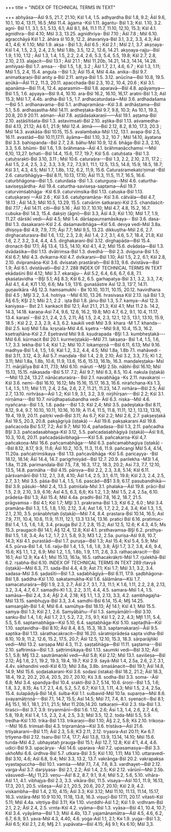 +++
title = "INDEX OF TECHNICAL TERMS IN TEXT"

+++
abhyāsa—Ãśl 9.5, 21.7, 21.10; Kśl 1.4, 1.5. adhyardha Bśl 1.8, 9.2; Āśl 9.6, 10.1, 10.4, 
13.11, 16.5 ;Mśl 11.4. 
āgama -Kśl 1.11. 
âgantu- Bśl 1.3; Kśl. 1.10, 3.2. 
agni- Bśl 1.1, 3.1, 5.1, 5.13, 6.1; Aśl 8.1, 84, 
11.1 11.7, 11.10, 12.10, 15.3; Kśl 4.1. agnidhra--Bśl 4.10; Mśl 3.3, 13.25. agnidhriya- Bśl 7.10 ; Āśl 7.8 ; Mśl 6.10. agracchāyā Kśl 1.2. 
āhāra śl 10.9, 12.2. 
āhavaniya-Bśl 3.1, 3.2, 3.3, 4.3; Āśl 4.1, 4.6; 
K 1.10; Mśl 1.9. 
akṣa - Bśl 1.3; Ãśl 6.5 ; Kśl 2.1 ; Mśl 2.1, 3.7. akṣṇaya-Kśl 1.4, 1.5, 2.3, 2.4, 2.5; Mśl 1.8b, 
3.5, 12.2, 12.6, 14.21. 
akṣṇaya-rajju--Bśl 1.9, 1.10, 1.12 ; Āśl 1.3, 1.4, 1.5, 2.2, 2.4, 2.6, 5.3, 5.4, 5.5, 19.8; Kśl 2.7, 2.8, 2.10, 2.13. 
alajacit—Bśl 13.1 ; Āśl 21.1 ; Mśl 11.20b, 14.21, 
14.3, 14.14, 14.28. 
amhiyasi-Bśl 1.7. 
amsa-- -Bśl 1.5, 1.8, 3.2 ; Ãśl 1.7, 2.1, 4.6, 6.7 ; 
Kśl 1.3, 1.11; Mśl 1.5, 2.4, 15.4. 
angula --Bśl 1.3; Āśl 15.4, Mśl 4.4a. 
anika--Bśl 9.7. 
animatkaraņi-Bśl 
anity a-Bśl 2.11. 
antya-Bśl 1.5. 
3.12. 
anūcīna—Bśl 10.8, 19.5. 
aņūkā—Āśl 11.2, 11.3, 20.11. 
apacchada-Bśl 2.3, 10.2, 10.4, 20.6 ; Kśl 3.1. apanāma—Bśl 11.4, 12.4. 
aparasmin—Bśl 1.8. 
aparavā—Bśl 4.8. 
apāyamya—Bśl 1.5, 1.6. 
apyaya—Bśl 9.4, 10.10. 
ara-Bśl 16.2, 16.10, 16,17. 
aratni-Bśl 1.3; Aśl 15.3; Mŝl 1.7, 4.4b. 
ardha-Bśl 1.5, 1.7. 
ardhacaturdaśa—Mśl 3.6. 
ardhadaŝama—Bśl 5.1. 
ardhanavama--Bśl 5.1. 
ardhapramāṇa--Kśl 3.8. 
ardhāṣṭama—Bśl 5.1, 5.6. 
ardhaṣastha-Mśl 14.11. 
ardheṣṭaka-Bśl 9.7, 9.8, 10.3; As 10.1, 19.3, 
20.8, 20.9 20.11. 
aśman--Āśl 7.8. 
aṣṭādaśakaraṇī―—Āśl 19.1. 
aṣṭama-Bśl 2.10. 
aṣṭāśītiśata-Bśl 1.3. 
astavimsati-Bśl 2.10. 
aştika-Bśl 1.13. 
aśvamedha-Bśl 4.13, 21.12; Aš 6.1, 21.9; Mśl 
12.4. 
ātmā——Bśl 2.12, 8.2, 8.10, 17.3, 20.3 ; Mśl 14.3. 
avakāśa-Bśl 10.15, 15.5. 
avalambaka-Mśl 1.12, 13.1. 
avapa-Bśl 2.5, 16.11. 
avastād—Bśl 10.11,17.11. 
āyāma—Bśl 1.10, 3.2, 10.7 ; Mśl 14.10, 
āyatana Bśl 3.3. bahispanda--Bśl 2.7, 2.8. bāhu-Mśl 10.9, 12.6. bhāga-Bśl 2.3, 2.10, 3.3, 5.6. bhūmi- Bśl 1.6, 1.9. brāhmaṇa--Āśl 4.1. 
brāhmaṇācchamsi —Mśl 6,10, 13,27. bṛhati--Bśl 14.4, 15.6, 17.7, 19.7; Kśl 5.6. catuḥśata -Bśl 1.3. 
catuḥsrakti-Bśl 3.10, 3.11 ; Mśl 10.6. caturaśra---Bśl 1.3, 2.2, 2.10, 2.11, 17.2 ; Āśl 1.5, 2.4, 2.5, 3.2, 3.3, 3.9, 7.2, 7.3,9.1, 11.1, 12.5, 13.5, 14.8, 15.9, 18.5, 18.7; Kśl 3.1, 4.3, 4.5; Mśl 1.7, 1.8b, 1.12, 6.2, 11.9, 15.6. Caturaśramekato’ņimat –Bśl 2.6. 
caturbhāgiya—Bśl 8.11, 10.13, 17.10; Ăśl 11.3, 
11.5, 11.7, 16.5, 16.6. caturbhāgona—Bśl 1,5. caturdaśa -Bśl 1.3. 
caturguṇa--Mśl 4.6. 
caturtha-saviseşṣārdha- Aśl 19.4. 
caturtha-saviseṣa-saptama—Ãśl 19.7. 
caturvimśabhāga· ·Kśl 6.9. 
caturvimsika-Bśl 1.13. 
catuṣka-Bśl 1.13. 
catuṣkaraņi —Āśl 2.6 ; Kśl 3.6. 
catuḥpramāṇa- Kśl 3.6. 
cātvāla—Bśl 4.7, 18.13 ; Ăśl 14.3; Mśl 10.5, 
13.29, 15.5. 
catvārim śatkaraņi-Kśl 2.5. 
chandaścit-Bśl 7.17 ; Āśl 14.11. 
citi—Bśl 5.16 ; Āśl 10.7, 10.10; Mśl 4.7, 4.8, 
15.2, 16.7. 
cubuka-Bśl 14.3, 15.4. 
dakṣiņ (āgni)—Bśl 3.3, Āśl 4.3; Kśl 1.10; Mśl 1.7, 
1.9, 11.27. 
dārśikī vedi—Āśl 4.5; Mśl 1.4. dārśapaurṇamāsikaya-- Bśl 3.6. dasa-Bśl 1.3. dasakarani-Kśl 2.4. 
daśamavibhāga—Kśl 5.6. devya vedi-Mśl 3.8a. 
dhiṣṇya-Bśl 4.9, 7.9, 7.11; Ãși 7.7; Mśl 9.5, 
13.23. 
dikkuştha-Mśl 2.6, 2.7. 
dirghacaturasra-Bśl 1.6, 1.12, 2.3, 2.8; Āśl 1.4, 2.7, 3.1, 4.6, 5.7, 18.4, 21.8; Kśl 1.6, 2.7, 3.2, 3.4, 4.4, 4.5. 
dirghakarani-Bśĺ 3.12. 
dirghapāda—Bśl 15.4. 
dronacit-Bśl 17.1; Ã§ 13.4, 13.5, 14.10; Kśl 4.1, 
4.2; Mśl 15.6. 
dvādaśa—Bśl 1.3. 
dvādaśika—Bśl 1.13. 
dvātrimsa-Bśl 1.3. 
dvedhā---Bśl 2.3. 
dviguna-Bśl 1.5; Kśl 6.7; Mśl 4.3. 
dvikarna-Kśl 4.7. 
dvikarani—Bśl 1.10; Āśl 1.5, 2.2, 6.1; Kśl 2.8, 2.10. dvipramāṇa-Kśl 3.6. 
dvisataḥ prastāraḥ—Bśl 8.13, 9.6. 
dvistāva―Bśl 1.9; Ãśl 6.1. dvistāvatī—Bśl 2.7. 
288 
INDEX OF TECHNICAL TERMS IN TEXT 
ekādaśini Bśl 4.12; Mśl 3.7. ekarajju-- Āśl 5.2, 6.4, 6.6, 6.7, 6.8, 7.1. ekaśatavidha --B§l 5.1; A§ 8.3; Kśl 6.2, 6.5. garhapatya-Bśl 3.1, 3.2, 3.3, 7.4; Ẵśl 4.1, 4.4; 
KЛ 1.10, 6.6; Ma 1.9, 13’6. gunaśāstre Asl 12.3, 13'7, 14.11. guņavikāra -Ã§ 12.3. 
hamsamukhi - Bя 10.10, 10.11, 10.15, 20.12. havirdhana Bśl 4.5 ; M§l 3.2, 3.4. hotriya --Mśl 6.10, 13.26. 
hrasivasa Kŝl 2.13. 
iṣā Bśl 1.3; Ã§ 6.5; K§l 2.1; Mŝi 2.1, 2.2 . 
işta Bśl 1.8. 
jānu-Bśl 1.3, 5.7. kamya--Asl 12.3. kaniyasa-- Bst 2.1. 
kankacit Bśl 12.1; Ãst 21.1, 21.3; Kśl 4.1; Mst 
11.2 b. 14.2, 14.3, 14.18. 
karaṇa-Asl 7.4, 9.6, 12.6, 16.2, 19.8; MⱭ 4.7, 
6.2, 9.1, 10.4, 11.17, 13.4. 
karaṇī --Bśl 2.1, 2.4, 2.5, 2.11; Ã§ 1.5, 2.4, 2.3, 12.1, 12.5, 13.1, 13.10, 15.9, 18.5 ; Kśl 2.2, 2.3, 2.9, 4.3, 6.2. 
kaukili vedi Mśl 3.9. 
khara -M 1.7. 
khanda--Bśl 2.5. 
koţi Mśl 1.8a. 
kṛṣṇala-Mśl 4.6. 
kşetra --Mśl 9.8, 10.4, 15.3, 16.2. 
kṣetrajñāna-Kśl 2.7. Eşetravid Mśl 9.8. 
kṣudrapada -B§l 1.3. 
kumbheştakă---Mśl 6.6. kürmacit Bśl 20.1. 
kurme(ṣṭakā)—Mŝl 7.1. 
lakṣaṇa- Bśl 1.4, 1.5, 1.6, 1.7, 3.3. lekha-Bśl 1.4; Kśl 1.2; Mśl 10.7. 
lokampṛṇā —Bśl 6.11, 6.13; Msl 9.16. 
madhya-Bśl 1.4, 1.5, 1.6; Kál 1.2, 3.2, 4.4, 
4.5; Mśl 1.8a, 1.8b 7.1. 
mahāvedi - Bśl 3.11, 3.12, 4.3; Ãśl 5.7. maṇḍala -Bśl 1.4, 2.9, 2.10; Ãśl 3.2, 3.3, 7.5; Kl 1.2, 3.11; Mśl 1.8a, 1.8b, 10.6, 11.9, 13.6, 15.6, 15.13, 16.1b, 16.3. 
manḍaleṣṭaka- Msl 7.1. 
mārjālīya Bśl 4.11, 7.13; Mśl 6.10. māruti --M§l 2.5b. 
nābhi-Bśl 16.10; Mśl 15.13, 15.15. 
nākasada –Bśl 5.17. 7.2; Âśl 9.7; Mśl 6.3, 8.5, 
10.4. 
nakula (iṣṭakā) —Mśl 13.24, 13.27. 
nānācaturaśra-- Bśl 2.1. 
navabhāga -Ks 2.11. 
navakarņi --Kśl 3.6. 
nemi--Bśl 16.10, 16.12; Ms 15.16, 15.17, 16.3, 
16.6. 
nirañchana-Kś 1.3, 1.4, 1.5, 1.11; Mśl 1.11, 2.4, 
2.5a, 2.6, 2.7, 11.21, 11.23, 14.7. 
nirhāra—Bŝl 2.5; Ãśl 2.7, 13.10. 
nirhrāsa—Âśl 1.2; Kśl 1.9, 3.1, 3.2, 3.9. 
nirjihīrṣan---Bśl 2.2; Kśl 3.1. 
nirṇāma---Bśl 10.7. 
nirūḍhapaśubandha vedi- Āśl 6.3. 
niska--Mśl 4.6. 
nyañcana--Bśl 1.5, 1.8. 
pada---Bśl 1.3; Kśl 2,4; Mśl 3.5. 
padeştaka-Bsl 8.11, 8.12, 9.4, 9.7, 10.10, 10.11, 
10.16, 10.19; A 11.4, 11.5, 11.8, 11.11, 12.1, 13.13, 13.16, 19.4, 19.9, 20.11. 
paitṛki vedi–Bśl 3.11; As 6.7; Kśl 2.2; Mśl 2.6, 
2.7. 
pakṣeṣṭakā Āsl 19.5, 20.3, 20.8. pakṣāgriyā (iṣṭakā) -- Āśl 19.6. pakṣakarani Aśl 19.8. 
pañcacoda Bsl 5.17, 7.2; Åsl 9.7; Mśl 10.4, pañadasa--Bśl 1.3, 2.11. pañcadha B§l 3.3. 
pañcadasabhaga-Kśl 3.12, 5.5. 
pañcadaśabhāgiyā (iṣṭakā)—Āśl 9.6, 10.3, 10.6, 
20.11. 
pañcaḍaśāvibhagā——Kśl 5.8. pañcakarṇa-Kśl 4,7. pañcakoṇa-Mśl 16.6. 
pañcamabhāga---Mśl 6.3. 
pañcamabhagiya (iṣṭakā) - -Bśl 8.12, 8.17, 9.9, 11.6; 
Âśl 10.2, 10.5, 11.3, 11.6, 11.9. 
pañcangi Mśl 5.4, 4.14, 11.20a. pañcatrimśikaya -Bśl 1.13. pañcavibhāga -Kśl 5.6. 
paricayya- -Bśl 18.12, 18.14; Ãśī 14.4, 14.7. parigṛhṇiyād--Bśl 12.7. 20.9. 
parilekha -M3l 1.4, 1.8a, 11.28. 
parimandala-Bśl 7.5, 7.8, 16.3, 17.2, 18.3, 20.2; 
Asi 7.3, 7.7, 12.10, 13.5, 14.8. 
parināha --Bśl 4.15. 
pārsva—Bśl 2.2, 2.3, 3.8, 5.14; Kśl 6.11. pārśvamānī-Bśl 1.12, 2.1, 3.8, 4.10; Āśl 1.4, 2.5, 3.1, 6.11, 19.8; Kśl 2.3, 2.4, 2.5, 2.7, 3.1; Mśl 3.5. 
pāśa-Bśl 1.4, 1.5, 1.6. pascăd―B$1 3.9, 6.17. pasubandhikā—Bśl 3.9. pāśuki--Mśl 2.4, 13.3. patniśala-Msl 3.1. 
phalaka—Ãśl 19.8. 
prāci-Bsl 1.5, 2.9, 2.10, 3.9, 6.16; Asl 4.5, 6.3, 
6,6; Kś 1.2, 1.3; Mśl 1.5, 2.4, 2.5a, 6.10. prādeśa-Bśl 1.3; Äśl 15.4; Mśl 4.4a. pradhi-Bśl 7.8, 16.2, 18.7, 21.5. 
prāgvamsa - Bśl 4.1; Kśl 1.7; M§l 3.1. prakrama-Bśl 1.3; Kśl 6.2, 6.0 ; Mśl 3.4. pramāṇa-Bśl 1.3, 1.5, 1.8, 1.10, 2.12, 3.4; Ast 1.6, 1.7, 2.2, 2.4, 3.4; Kяl 1.3, 1.5, 2.1, 2.10, 3.5. 
prānabhṛtaḥ (iṣṭakā)—Mśl 7.4, 8.4. 
prastara-Bśl 10.14, 16.5; Asl 7.9, 7.11, 10.4, 10.6, 
11.9, 11.11, 12.1, 13.3 13.14, 13.16. 
pratici Bśl 6.16. 
pratimuc-Bśl 1.4, 1.5, 1.6, 1.8, 3.4. 
prauga Bsl 2.7, 2.8, 15.2; Asl 12.5, 12.6; K 
4.3, 4.5; Ms 15.3. 
praugacit-Bil 14.1; Ã§ 12.4, 12.8; Kśl 4.1. prsthavamsa-B§l 6.2. 
prsthya-Bśl 1.5, 1.8, 3.4; Ās 1.2, 1.7, 2.1, 5.8, 
9.3; M3 1.2, 2.5a. 
puriṣa-Aśl 9.8, 10.7, 14.3; Kŝl 4.1. purastād—Bsl 1.7. 
puruşa―Bśl 1.3; Asl 15.4; Ksl 5.4, 5.9; Msl 4.5. pūrva-Bśl 1.4, 1.6. 
raiju-Bil 1.4, 1.5, 1.6, 1.8, 3.8; Â§l 1.7, 3.7, 3.8, 4.6, 9.4, 15.6; K§ 1.1, 1.2, 6.9; Mśl 1.2, 1.5, 1.8b, 1.9, 1.11, 2.6, 3.3. 
rathacakracit---Bśl 16.1; Asl 12.9; Ka 4.1; Msl 
15.13, 16.1a, 16.5. 
rathacakrákṛti-Mśl 1.7. 
rjulekhā-Bśl 6.2. 
rṣabha-Bsl 6.10. 
INDEX OF TECHNICAL TERMS IN TEXT 
289 
ṛtavyā (iṣṭakā)—Mśl 6.3, 7.1. 
sada-Bsl 4.4, 4.9; Āst 7.1; Ksi 1.7; Mśl 3.1, 3.2, 
3.4. 
sadasa-Mśl 3.6. 
şaḍaśīti―Bśl 1.3. 
saḍabhāgiyā—Bśl 8.11, 17.9. 
şaḍbhāgona-Bśl 1,8. 
ṣaddha-Kśl 1.10. 
sakatamukha-Kśl 1.6. 
śālāmāna—Kŝi 1.7. 
samacaturaśra—B§l 1.9, 2.3, 2.7; Âśl 2.7, 3.1, 7.3, 11.1; K 1.6, 1.11, 2.2, 2.8, 2.13, 3.2, 3.4, 4.7, 6.7. 
samadhi-Kl 1.3, 2.2, 3.11, 4.4, 4.5. 
samara-Mśl 1.4, 1.5. 
samāsa—Bśl 2.4, 3.4; Ã§l 2.4, 2.18; K§ 1.1, 1.3, 
2.13, 3.3, 4.2. 
sambhagajña-Mśl 13.15. sambhujya-Bśl 3.3, 3.4. 
samdhi-Bśl 6.14, 15.4; M§ 14.25. samsargāḥ-Bśl 1.4; Mśl 6.4. 
samühya-Bśl 18.13; Ãƒ 14.1; Kśl 4.1; Mśl 15.5. samya-Bśl 1.3; Kśl 2.1, 2.6. Samyābāhu--Fśl 1.3. śamyāmātrī—Bśl 3.10. 
sanku-Bsl 1.4, 1.6; Āśl 1.7, 2.1, 5.2, 7.2, 7.5, 9.1; Kśl 1.2, 2.2, 4.3; Mƒl 1.11, 5.4, 5.5, 5.6. saptamabhāga—Kśl 5.10, 6.4. 
saptabhāga-Kśl 5.10. 
saptadhā—Kśl 1.10. 
saptavidha--Bśl 8.10; Ãśl 8.4, 8.5, 15.3, 18.3. saptamakaraṇī--Åśl 9.5. saptika-Bśl 1.13. 
sārathacakracit—Bśl 16.20. 
sāratniprādeśa sapta vidha-Bśl 8.10, 10.9, 11.2, 12.6, 15.2, 17.5, 20.7; Āśl 12.5, 12.10, 15.3, 18.3. 
sārparājñikī vedi—Mśl 13.2. 
sarṣapa Mśl 4.3, 11.2. 
ṣaṣṭabhāga—Bśl 11.11. 
şaştama---Bśl 2.10. 
ṣaftrimśa—Bśl 1.3. 
şaṭtrimśikaya-Bśl 1.13. 
saumiki vedi—Bśl 3.12; Ãśl 5.1, 5.8; M§ 13.2. sautrāmaṇikī vedi—Ãśl 5.8; Kśl 2.12; Mśl 13.1. savišeṣa—Bśl 2.12; Ã§ 1.6, 2.1, 19.2, 19.3, 19.4, 
19.7; Kśl 2.9. 
śayā-Mśl 1.4, 2.5a, 2.6, 2.7, 3.1, 4.4v. sikhandini vedi-Kśl 6.13; Mśl 3.8a, 3.8b. śmaśānacit—Bśl 19.1; Ãśl 14.8, 14.9; Mśl 15.6. ṣoḍaśakarani-Kśl 3.6. 
sodasi (istaka)-Bśl 18.2, 21.2; Âśl 18.3, 18.4, 
19.2, 20.2, 20.4, 20.5, 20.7, 20.10; Kś 3.8. sodha-Bśl 3.3. 
soma- -Ãśl 6.8; Msl 3.4. 
spandya-Bsl 10.4. 
srakti-Bśl 3.7, 5.14, 10.6. 
śroņi--Bśl 1.5, 1.6; 1.8, 3.2, 8.15; As 1.7, 2.1, 4.6, 5.2, 5.7, 6.7; Kśl 1.3, 1.11, 4.3; Mśl 1.5, 2.4, 2.5a, 15.4. 
śulapādyā-Bśl 14,6. 
śulba-Kśl 1.1. 
sulbavid-Mśl 10.1a. 
suparņa—Mśl 8.6. 
svayamātṛṇṇā---Bśl 7.1, 14.7, 15.5; Asl 14.5; 
Mśl 7.1, 7.4, 8.1. 
syenacit--Bsl 8.1; Ã§ 15.1, 16.1, 18.1, 21.1, 21.5; 
Mst 11.20b,14.20. 
tatkaraṇi—Kśl 2.3. tila-Bśl 1.3. 
tiraści—Bśl 3.7, 3.9. 
tiryanmānī—Bśl 1.6. 1.12, 2.6; Āsi 1.3, 1.4, 2.6, 2.7, 4.6, 5.8, 19.8; Kśl 1.4, 1.5, 2.3, 2.4, 2.5, 3.3; Mśl 3.5, 12.2. 
toda-Mŝl 5.5, 5.9. 
tredha-Kśl 1.10. 
trika-Bśl 1.13. 
trikaraņi—Bśl 1.10; Ã§ 2.2, 5.8; Kŝ 2.10. trikoṇa---Mśl 16.6. 
trimsat-Bsl 4.3. 
tripramāṇa—Kśl 3.6. tristāva—Ãśl 21.6. 
tṛtiyakarani—Bśl 1.11; Āśl 2.3, 5.8; K3 2.11, 2.12. tryasra-Ast 20.11; Kи 6.7. 
tṛtiyena-Bśl 2.12. 
tsaru-Bśl 17.4, 17.7; Âśl 13.8, 13.9, 13.14, 14.10; 
Mśl 15.6. 
tunda-Mśl 4.2. 
ubhayataḥ prauga-Bśl 15.1; Åśl 12.7, 12.8; Kśl 
4'1, 4.4, 4.6. 
udici-Bśl 9.3. 
upacārya- -Ăśl 14.6. 
uparava -Āśl 7.2. 
upasamasya—Bśl 3.3. ukhoMsi 6.6. 
ürdhva-Bśl 5.7. 
utkara-Bśl 3.5; Kśl 1.10, 1.11; Má 1.10. 
uttaravedi-Bśl 3.10, 4.6; Aśl 6.8, 9.4; Mśl 3.3, 
13.2, 13.7. 
vakrānga-Bśl 20.2. 
vakrapakṣa vyastapuccha—Bśl 10.1. vamśa-—Mśł 7.1, 7.4, 7.6, 8.3. 
vardhayet—Bśł 2.12. 
varga-Åsl 3.7. 
darṣiyasa- Bśl 2.1, 2.2; Äśl 1.4, 2.5; Kśl 2.12. 
vārūṇī—Mśl 2.5b. 
vāsuvedi—M¿l 11,23. 
veņu—Ãś! 8.2, 8.7, 9.1, 9.4; Mśl 5.2, 5.6, 5.10. vihāra-Aśl 1.1, 4.1. 
vibhajya-Bśl 2.3, 3.3. 
vikāra-Bśl, 11.5. 
visaya—Aśl 10.1, 11.9, 16.13, 17.3, 20.1, 20.5. višeṣa—Ãśl 2.1, 20.5, 20.6, 20.7, 20.10; Kśl 2.9, 
4.2. 
viskambha—Bśl 1.4, 2.10, 4.15; Ẵśl 3.3; Kśl 3.12; 
Mśl 11.10, 11.13, 11.14, 15.17, 16.3. vistāra-Mśl 10.9 10.10, 11.18, 13.8, 16.3. viṣucī-Bśl 17.11, 20.17. 
vitasti-Kśl 5.11; Mśl 4.4a. 
vitṛtiya-Bśl 3.11; Kя 1.10. 
vivṛddhi-Āśl 1.2; Kśl 1.9. 
vṛdhram-Bśl 2.1, 2.2; Âśl 2.4, 2.5. 
vṛnta-Kśl 4.2. 
vyāma―Bśl 1.3. 
vyāsa—Bśl 4.1, 10.4, 10.7; Kśl 3.4. vyāyāma—Bśl 1.3; Mśl 4.4b, 13.7. 
yajamānamātra—Ãśl 4.5, 4.6, 6.2, 6.7, 6.9, 9.1. yava-Mśl 4.3, 4.40, 4.6. yoga-Aśl 1.1, 2.1; Kя 1.9. 
yuga--Bśl 1.3; Ãśl 6.5; Kśl 2.1, 2.6; M§ 2.1. yupāvata—Bśl 4.15; Ã§ 9.1; Ks 6.10; Mśl 3,3. 

